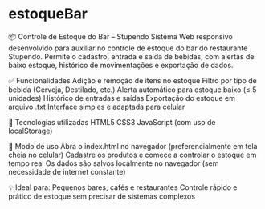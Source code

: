 # estoqueBar
📦 Controle de Estoque do Bar – Stupendo
Sistema Web responsivo desenvolvido para auxiliar no controle de estoque do bar do restaurante Stupendo. Permite o cadastro, entrada e saída de bebidas, com alertas de baixo estoque, histórico de movimentações e exportação de dados.

✅ Funcionalidades
Adição e remoção de itens no estoque
Filtro por tipo de bebida (Cerveja, Destilado, etc.)
Alerta automático para estoque baixo (≤ 5 unidades)
Histórico de entradas e saídas
Exportação do estoque em arquivo .txt
Interface simples e adaptada para celular

🚀 Tecnologias utilizadas
HTML5
CSS3
JavaScript (com uso de localStorage)

📱 Modo de uso
Abra o index.html no navegador (preferencialmente em tela cheia no celular)
Cadastre os produtos e comece a controlar o estoque em tempo real
Os dados são salvos localmente no navegador (sem necessidade de internet constante)

💡 Ideal para:
Pequenos bares, cafés e restaurantes
Controle rápido e prático de estoque sem precisar de sistemas complexos
